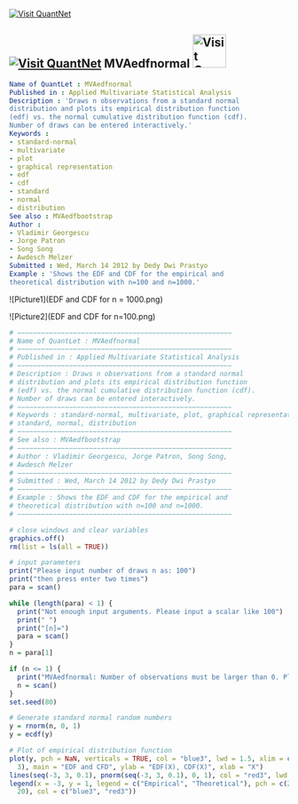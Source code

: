 
[<img src="https://github.com/QuantLet/Styleguide-and-Validation-procedure/blob/master/pictures/banner.png" alt="Visit QuantNet">](http://quantlet.de/index.php?p=info)

## [<img src="https://github.com/QuantLet/Styleguide-and-Validation-procedure/blob/master/pictures/qloqo.png" alt="Visit QuantNet">](http://quantlet.de/) **MVAedfnormal** [<img src="https://github.com/QuantLet/Styleguide-and-Validation-procedure/blob/master/pictures/QN2.png" width="60" alt="Visit QuantNet 2.0">](http://quantlet.de/d3/ia)

```yaml
Name of QuantLet : MVAedfnormal
Published in : Applied Multivariate Statistical Analysis
Description : 'Draws n observations from a standard normal
distribution and plots its empirical distribution function
(edf) vs. the normal cumulative distribution function (cdf).
Number of draws can be entered interactively.'
Keywords :
- standard-normal
- multivariate
- plot
- graphical representation
- edf
- cdf
- standard
- normal
- distribution
See also : MVAedfbootstrap
Author :
- Vladimir Georgescu
- Jorge Patron
- Song Song
- Awdesch Melzer
Submitted : Wed, March 14 2012 by Dedy Dwi Prastyo
Example : 'Shows the EDF and CDF for the empirical and
theoretical distribution with n=100 and n=1000.'
```

![Picture1](EDF and CDF for n = 1000.png)

![Picture2](EDF and CDF for n=100.png)


```r
# −−−−−−−−−−−−−−−−−−−−−−−−−−−−−−−−−−−−−−−−−−−−−−−−−−−−−−
# Name of QuantLet : MVAedfnormal
# −−−−−−−−−−−−−−−−−−−−−−−−−−−−−−−−−−−−−−−−−−−−−−−−−−−−−−
# Published in : Applied Multivariate Statistical Analysis
# −−−−−−−−−−−−−−−−−−−−−−−−−−−−−−−−−−−−−−−−−−−−−−−−−−−−−−
# Description : Draws n observations from a standard normal 
# distribution and plots its empirical distribution function 
# (edf) vs. the normal cumulative distribution function (cdf). 
# Number of draws can be entered interactively.
# −−−−−−−−−−−−−−−−−−−−−−−−−−−−−−−−−−−−−−−−−−−−−−−−−−−−−−
# Keywords : standard-normal, multivariate, plot, graphical representation, edf, cdf,
# standard, normal, distribution
# −−−−−−−−−−−−−−−−−−−−−−−−−−−−−−−−−−−−−−−−−−−−−−−−−−−−−−
# See also : MVAedfbootstrap
# −−−−−−−−−−−−−−−−−−−−−−−−−−−−−−−−−−−−−−−−−−−−−−−−−−−−−−
# Author : Vladimir Georgescu, Jorge Patron, Song Song, 
# Awdesch Melzer
# −−−−−−−−−−−−−−−−−−−−−−−−−−−−−−−−−−−−−−−−−−−−−−−−−−−−−−
# Submitted : Wed, March 14 2012 by Dedy Dwi Prastyo
# −−−−−−−−−−−−−−−−−−−−−−−−−−−−−−−−−−−−−−−−−−−−−−−−−−−−−−
# Example : Shows the EDF and CDF for the empirical and
# theoretical distribution with n=100 and n=1000.
# −−−−−−−−−−−−−−−−−−−−−−−−−−−−−−−−−−−−−−−−−−−−−−−−−−−−−−

# close windows and clear variables
graphics.off()
rm(list = ls(all = TRUE))

# input parameters
print("Please input number of draws n as: 100")
print("then press enter two times")
para = scan()

while (length(para) < 1) {
  print("Not enough input arguments. Please input a scalar like 100")
  print(" ")
  print("[n]=")
  para = scan()
}
n = para[1]

if (n <= 1) {
  print("MVAedfnormal: Number of observations must be larger than 0. Please input again. n=")
  n = scan()
}
set.seed(80)

# Generate standard normal random numbers
y = rnorm(n, 0, 1)  
y = ecdf(y)

# Plot of empirical distribution function
plot(y, pch = NaN, verticals = TRUE, col = "blue3", lwd = 1.5, xlim = c(-3, 
  3), main = "EDF and CFD", ylab = "EDF(X), CDF(X)", xlab = "X")  
lines(seq(-3, 3, 0.1), pnorm(seq(-3, 3, 0.1), 0, 1), col = "red3", lwd = 2.5)
legend(x = -3, y = 1, legend = c("Empirical", "Theoretical"), pch = c(20, 
  20), col = c("blue3", "red3"))

```
